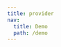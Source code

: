 ```yaml
---
title: provider
nav:
  title: Demo
  path: /demo
---
```


<code src="../examples/provider.tsx"></code>

